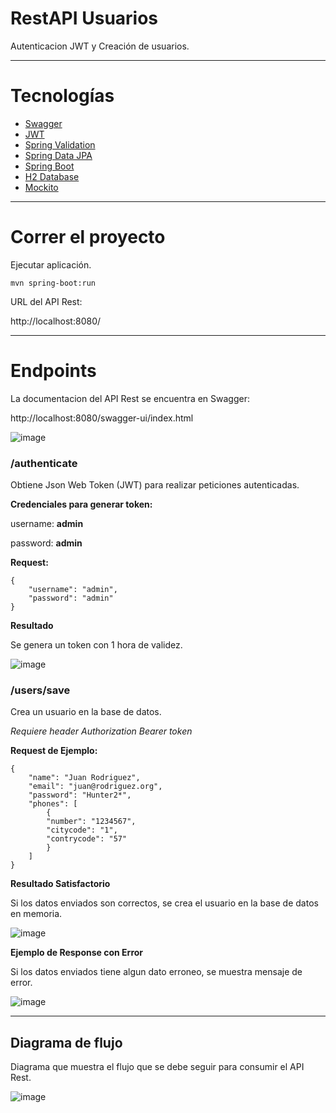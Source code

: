 # RestAPI Usuarios
Autenticacion JWT y Creación de usuarios.

***
# Tecnologías

- [Swagger ](https://swagger.io/docs/specification/about/)
- [JWT](https://github.com/jwtk/jjwt)
- [Spring Validation](https://docs.spring.io/spring-framework/docs/4.1.x/spring-framework-reference/html/validation.html#validation-beanvalidation)
- [Spring Data JPA](https://spring.io/projects/spring-data-jpa)
- [Spring Boot](https://spring.io/projects/spring-boot)
- [H2 Database](https://www.h2database.com/html/main.html)
- [Mockito](https://site.mockito.org/)

***
# Correr el proyecto
Ejecutar aplicación.

```shell
mvn spring-boot:run
```

URL del API Rest: 

http://localhost:8080/

***
# Endpoints

La documentacion del API Rest se encuentra en Swagger:

http://localhost:8080/swagger-ui/index.html

![image](https://github.com/byruhs/nisum-user-api/blob/main/imgs/swagger?raw=true)

### /authenticate
Obtiene Json Web Token (JWT) para realizar peticiones autenticadas.

**Credenciales para generar token:**

username: **admin**

password: **admin**

**Request:**

```
{
    "username": "admin",
    "password": "admin"
}
```

**Resultado**

Se genera un token con 1 hora de validez.

![image](https://github.com/byruhs/nisum-user-api/blob/main/imgs/postman-token?raw=true)

### /users/save
Crea un usuario en la base de datos.

*Requiere header Authorization Bearer token*

**Request de Ejemplo:**

```
{
    "name": "Juan Rodriguez",
    "email": "juan@rodriguez.org",
    "password": "Hunter2*",
    "phones": [
        {
        "number": "1234567",
        "citycode": "1",
        "contrycode": "57"
        }
    ]
}
```

**Resultado Satisfactorio**

Si los datos enviados son correctos, se crea el usuario en la base de datos en memoria.

![image](https://github.com/byruhs/nisum-user-api/blob/main/imgs/postman-save-user?raw=true)

**Ejemplo de Response con Error**

Si los datos enviados tiene algun dato erroneo, se muestra mensaje de error.

![image](https://github.com/byruhs/nisum-user-api/blob/main/imgs/postman-save-user-error?raw=true)

***
## Diagrama de flujo

Diagrama que muestra el flujo que se debe seguir para consumir el API Rest.

![image](https://github.com/byruhs/nisum-user-api/blob/main/imgs/diagrama?raw=true)


